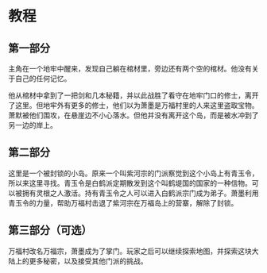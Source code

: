 # 教程

## 第一部分

主角在一个地牢中醒来，发现自己躺在棺材里，旁边还有两个空的棺材。他没有关于自己的任何记忆。

他从棺材中拿到了一把剑和几本秘籍，并以此战胜了看守在地牢门口的修士，离开了这里。但地牢外有更多的修士，他们以为萧墨是万福村里的人来这里盗取宝物。萧默被他们围攻，在悬崖边不小心落水。但他并没有离开这个岛，而是被水冲到了另一边的岸上。

## 第二部分

这里是一个被封锁的小岛。原来一个叫紫河宗的门派察觉到这个小岛上有青玉令，所以来这里寻找。青玉令是白鹤派定期散发到这个叫鹤堤国的国家的一种信物。可以被拥有灵根之人激活。持有青玉令之人可以进入白鹤派宗门成为弟子。萧墨利用青玉令的力量，帮助万福村击退了紫河宗在万福岛上的营寨，解除了封锁。

## 第三部分（可选）

万福村改名万福宗，萧墨成为了掌门。玩家之后可以继续探索地图，并探索这块大陆上的更多秘密，以及接受其他门派的挑战。
